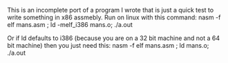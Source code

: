 This is an incomplete port of a program I wrote that is just a quick test to write something in x86 assmebly.
Run on linux with this command:
nasm -f elf mans.asm ; ld -melf_i386 mans.o; ./a.out

Or if ld defaults to i386 (because you are on a 32 bit machine and not a 64 bit machine) then you just need this:
nasm -f elf mans.asm ; ld mans.o; ./a.out
